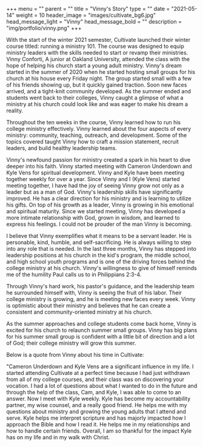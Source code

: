 +++
menu = ""
parent = ""
title = "Vinny's Story"
type = ""
date = "2021-05-14"
weight = 10
header_image = "images/cultivate_bg6.jpg"
head_message_light = "Vinny"
head_message_bold = ""
description = "img/portfolio/vinny.png"
+++

With the start of the winter 2021 semester, Cultivate launched their winter course titled: running a ministry 101. The course was designed to equip ministry leaders with the skills needed to start or revamp their ministries. Vinny Conforti, A junior at Oakland University, attended the class with the hope of helping his church start a young adult ministry.
Vinny's dream started in the summer of 2020 when he started hosting small groups for his church at his house every Friday night. The group started small with a few of his friends showing up, but it quickly gained traction. Soon new faces arrived, and a tight-knit community developed. As the summer ended and students went back to their colleges, Vinny caught a glimpse of what a ministry at his church could look like and was eager to make his dream a reality.

Throughout the ten weeks in the course, Vinny learned how to run his college ministry effectively. Vinny learned about the four aspects of every ministry: community, teaching, outreach, and development. Some of the topics covered taught Vinny how to craft a mission statement, recruit leaders, and build healthy leadership teams.

Vinny's newfound passion for ministry created a spark in his heart to dive deeper into his faith. Vinny started meeting with Cameron Underdown and Kyle Vens for spiritual development. Vinny and Kyle have been meeting together weekly for over a year. Since Vinny and I (Kyle Vens) started meeting together, I have had the joy of seeing Vinny grow not only as a leader but as a man of God. Vinny's leadership skills have significantly improved. He has a clear direction for his ministry and is learning to utilize his gifts. On top of his growth as a leader, Vinny is growing in his emotional and spiritual maturity. Since we started meeting, Vinny has developed a more intimate relationship with God, grown in wisdom, and learned to express his feelings. I could not be prouder of the man Vinny is becoming.

I believe that Vinny exemplifies what it means to be a servant leader. He is personable, kind, humble, and self-sacrificing. He is always willing to step into any role that is needed. In the last three months, Vinny has stepped into leadership positions at his church in the kid's program, the middle school, and high school youth programs and is one of the driving forces behind the college ministry at his church. Vinny's willingness to give of himself reminds me of the humility Paul calls us to in Philippians 2:3-4. 

Through Vinny's hard work, his pastor's guidance, and the leadership team he surrounded himself with, Vinny is seeing the fruit of his labor. Their college ministry is growing, and he is meeting new faces every week.  Vinny is optimistic about their ministry and believes that he can create a consistent and community-oriented ministry at his church. 

As the summer approaches and college students come back home, Vinny is excited for his church to relaunch summer small groups. Vinny has big plans for his summer small group is confident with a little bit of direction and a lot of God; their college ministry will grow this summer.

Below is a quote from Vinny about his time in Cultivate:

"Cameron Underdown and Kyle Vens are a significant influence in my life. I started attending Cultivate at a perfect time because I had just withdrawn from all of my college courses, and their class was on discovering your vocation. I had a lot of questions about what I wanted to do in the future and through the help of the class, Cam, and Kyle, I was able to come to an answer. Now I meet with Kyle weekly. Kyle has become my accountability partner, my wise counsel, and a really good friend. He helps me with my questions about ministry and growing the young adults that I attend and serve. Kyle helps me interpret scripture and has majorly impacted how I approach the Bible and how I read it. He helps me in my relationships and how to handle certain friends. Overall, I am so thankful for the impact Kyle has on my life and in my walk with Christ. 


